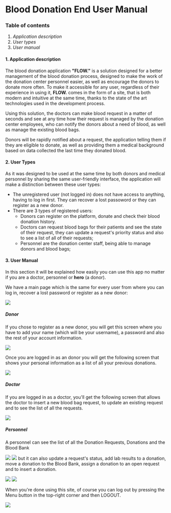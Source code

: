 
# Blood Donation End User Manual
### Table of contents
1. *Application description*
2. *User types*
3. *User manual*
#### **1. Application description**
The blood donation application **"FLOW."** is a solution designed for a better management of the blood donation process, designed to make the work of the donation center personnel easier, as well as encourage the donors to donate more often. To make it accessible for any user, regardless of their experience in using it, **FLOW.** comes in the form of a site, that is both modern and intuitive at the same time, thanks to the state of the art technologies used in the development process.

Using this solution, the doctors can make blood request in a matter of seconds and see at any time how their request is managed by the donation center employees, who can notify the donors about a need of blood, as well as manage the existing blood bags.

Donors will be rapidly notified about a request, the application telling them if they are eligible to donate, as well as providing them a medical background based on data collected the last time they donated blood.
#### **2. User Types**
As it was designed to be used at the same time by both donors and medical personnel by sharing the same user-friendly interface, the application will make a distinction between these user types:
* The unregistered user (not logged in) does not have access to anything, having to log in first.  They can recover a lost passoword or they can register as a new donor.
* There are 3 types of registered users:
	*  Donors can register on the platform, donate and check their blood donation history.
	*  Doctors can request blood bags for their patients and see the state of their request, they can update a request's priority status and also to see a list of all of their requests; 
	*  Personnel are the donation center staff, being able to manage donors and blood bags;
#### **3. User Manual**
In this section it will be explained how easily you can use this app no matter if you are a doctor,  personnel or **hero** (a donor).

We have a main page which is the same for every user from where you can log in, recover a lost password or register as a new donor:

![](https://image.ibb.co/mfLcJT/1.png)

##### Donor
If you chose to register as a new donor, you will get this screen where you have to add your name (which will be your username), a password and also the rest of your account information.

![](https://image.ibb.co/dSpUyT/2.png)

Once you are logged in as an donor you will get the following screen that shows your personal information as a list of all your previous donations.

![](https://image.ibb.co/kksPyT/3.png)

##### Doctor

If you are logged in as a doctor, you'll get the following screen that allows the doctor to insert a new blood bag request, to update an existing request and to see the list of all the requests.

![](https://image.ibb.co/itFBdT/4.png)

##### Personnel
A personnel can see the list of all the Donation Requests, Donations and the Blood Bank

![](https://image.ibb.co/h5pF58/5.png)
![](https://image.ibb.co/iV0Nk8/6.png)
but it can also update a request's status, add lab results to a donation, move a donation to the Blood Bank, assign a donation to an open request and to insert a donation.

![](https://image.ibb.co/h91dQ8/7b.png)
![](https://image.ibb.co/ijuhk8/8.png)

When you're done using this site, of course you can log out by pressing the Menu button in the top-right corner and then LOGOUT.

![](https://image.ibb.co/jY6TQ8/LOG.png)

